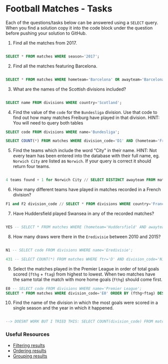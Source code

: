 # Football Matches - Tasks

Each of the questions/tasks below can be answered using a `SELECT` query. When you find a solution copy it into the code block under the question before pushing your solution to GitHub.

1) Find all the matches from 2017.

```sql

SELECT * FROM matches WHERE season='2017';

```

2) Find all the matches featuring Barcelona.

```sql

SELECT * FROM matches WHERE hometeam='Barcelona' OR awayteam='Barcelona';

```

3) What are the names of the Scottish divisions included?

```sql

SELECT name FROM divisions WHERE country='Scotland';

```

4) Find the value of the `code` for the `Bundesliga` division. Use that code to find out how many matches Freiburg have played in that division. HINT: You will need to query both tables

```sql
SELECT code FROM divisions WHERE name='Bundesliga';

SELECT COUNT(*) FROM matches WHERE division_code='D1' AND (hometeam='Freiburg' OR awayteam='Freiburg') ;
```

5)  Find the teams which include the word "City" in their name. HINT: Not every team has been entered into the database with their full name, eg. `Norwich City` are listed as `Norwich`. If your query is correct it should return four teams.

```sql

4 teams found + 1 for Norwich City // SELECT DISTINCT awayteam FROM matches WHERE awayteam LIKE '%City';


```

6) How many different teams have played in matches recorded in a French division?

```sql
F1 and F2 division_code // SELECT * FROM divisions WHERE country='France';


```

7) Have Huddersfield played Swansea in any of the recorded matches?

```sql

YES -- SELECT * FROM matches WHERE (hometeam='Huddersfield' AND awayteam='Swansea') OR (awayteam='Huddersfield' AND hometeam='Swansea');

```

8) How many draws were there in the `Eredivisie` between 2010 and 2015?

```sql

N1 -- SELECT code FROM divisions WHERE name='Eredivisie';

431 -- SELECT COUNT(*) FROM matches WHERE ftr='D' AND division_code='N1' AND season<2016 AND season>2009;


```

9) Select the matches played in the Premier League in order of total goals scored (`fthg` + `ftag`) from highest to lowest. When two matches have the same total the match with more home goals (`fthg`) should come first. 

```sql
E0 -- SELECT code FROM divisions WHERE name='Premier League';
SELECT * FROM matches WHERE division_code='E0' ORDER BY (fthg+ftag) DESC, fthg DESC;

```

10) Find the name of the division in which the most goals were scored in a single season and the year in which it happened.

```sql

--> DOESNT WORK BUT I TRIED THIS: SELECT COUNT(division_code) FROM matches GROUP BY season AND (fthg+ftag) ORDER BY (fthg+ftag) DESC;

```

### Useful Resources

- [Filtering results](https://www.w3schools.com/sql/sql_where.asp)
- [Ordering results](https://www.w3schools.com/sql/sql_orderby.asp)
- [Grouping results](https://www.w3schools.com/sql/sql_groupby.asp)